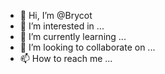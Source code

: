 - 👋 Hi, I’m @Brycot
- 👀 I’m interested in ...
- 🌱 I’m currently learning ...
- 💞️ I’m looking to collaborate on ...
- 📫 How to reach me ...

<!---
Brycot/Brycot is a ✨ special ✨ repository because its `README.md` (this file) appears on your GitHub profile.
You can click the Preview link to take a look at your changes.
--->

